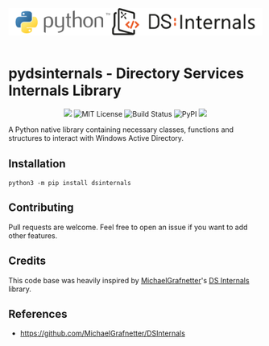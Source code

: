 ![](./.github/banner.png)
</br></br>

# pydsinternals - Directory Services Internals Library

<p align="center">
  <img src="https://badges.pufler.dev/visits/p0dalirius/pydsinternals/"/>
  <img alt="MIT License" src="https://img.shields.io/badge/License-MIT-green.svg">
  <img alt="Build Status" src="https://travis-ci.com/p0dalirius/pydsinternals.svg?branch=main">
  <img alt="PyPI" src="https://img.shields.io/pypi/v/dsinternals">
  <a href="https://twitter.com/intent/follow?screen_name=podalirius_" title="Follow"><img src="https://img.shields.io/twitter/follow/podalirius_?label=Podalirius&style=social"></a>
  <br>
</p>

A Python native library containing necessary classes, functions and structures to interact with Windows Active Directory.

## Installation

```
python3 -m pip install dsinternals
```

## Contributing

Pull requests are welcome. Feel free to open an issue if you want to add other features.

## Credits

This code base was heavily inspired by [MichaelGrafnetter](https://twitter.com/MGrafnetter)'s [DS Internals](https://github.com/MichaelGrafnetter/DSInternals) library.

## References
 - https://github.com/MichaelGrafnetter/DSInternals

